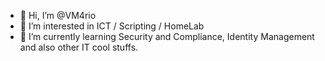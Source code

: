 - 👋 Hi, I’m @VM4rio
- 👀 I’m interested in ICT / Scripting / HomeLab
- 🌱 I’m currently learning Security and Compliance, Identity Management and also other IT cool stuffs. 

<!---
VM4rio/VM4rio is a ✨ special ✨ repository because its `README.md` (this file) appears on your GitHub profile.
You can click the Preview link to take a look at your changes.
--->
